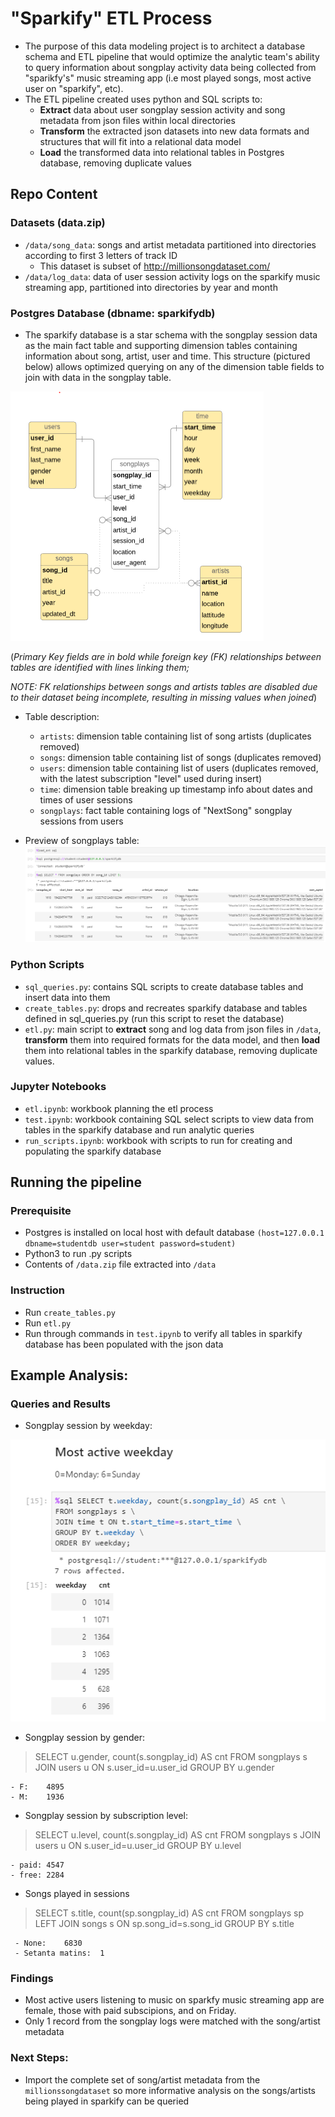 # "Sparkify" ETL Process
 - The purpose of this data modeling project is to architect a database schema and ETL pipeline that would optimize the analytic team's ability to query information about songplay activity data being collected from "sparikfy's" music streaming app (i.e most played songs, most active user on "sparkify", etc).
 - The ETL pipeline created uses python and SQL scripts to:
   - __Extract__ data about user songplay session activity and song metadata from json files within local directories
   - __Transform__ the extracted json datasets into new data formats and structures that will fit into a relational data model
   - __Load__ the transformed data into relational tables in Postgres database, removing duplicate values
 
## Repo Content
### Datasets (data.zip)
 - `/data/song_data`: songs and artist metadata partitioned into directories according to first 3 letters of track ID 
   - This dataset is subset of http://millionsongdataset.com/
 - `/data/log_data`: data of user session activity logs on the sparkify music streaming app, partitioned into directories by year and month
 
### Postgres Database (dbname: sparkifydb) 
  - The sparkify database is a star schema with the songplay session data as the main fact table and supporting dimension tables containing information about song, artist, user and time. This structure (pictured below) allows optimized querying on any of the dimension table fields to join with data in the songplay table. 
  
 ![star schema](https://github.com/rphila/Data-Engineering/blob/master/data_modeling/img/star_schema.png)
  
  (_Primary Key fields are in bold while foreign key (FK) relationships between tables are identified with lines linking them;_
  
  _NOTE: FK relationships between songs and artists tables are disabled due to their dataset being incomplete, resulting in missing values when joined_)
  
  - Table description:
    - `artists`: dimension table containing list of song artists (duplicates removed)
    - `songs`: dimension table containing list of songs (duplicates removed)
    - `users`: dimension table containing list of users (duplicates removed, with the latest subscription "level" used during insert)
    - `time`: dimension table breaking up timestamp info about dates and times of user sessions
    - `songplays`: fact table containing logs of "NextSong" songplay sessions from users
    
  - Preview of songplays table:
   ![songplays](https://github.com/rphila/Data-Engineering/blob/master/data_modeling/img/songplays.PNG)
      
### Python Scripts
- `sql_queries.py`: contains SQL scripts to create database tables and insert data into them
- `create_tables.py`: drops and recreates sparkify database and tables defined in sql_queries.py (run this script to reset the database)
- `etl.py`: main script to __extract__ song and log data from json files in `/data`, __transform__ them into required formats for the data model, and then __load__ them into relational tables in the sparkify database, removing duplicate values.

### Jupyter Notebooks
- `etl.ipynb`: workbook planning the etl process
- `test.ipynb`: workbook containing SQL select scripts to view data from tables in the sparkify database and run analytic queries
- `run_scripts.ipynb`: workbook with scripts to run for creating and populating the sparkify database

## Running the pipeline
### Prerequisite
 - Postgres is installed on local host with default database `(host=127.0.0.1 dbname=studentdb user=student password=student)`
 - Python3 to run .py scripts
 - Contents of `/data.zip` file extracted into `/data`

### Instruction
 - Run `create_tables.py`
 - Run `etl.py`
 - Run through commands in `test.ipynb` to verify all tables in sparkify database has been populated with the json data
 
## Example Analysis:
### Queries and Results
- Songplay session by weekday:

 ![query1](https://github.com/rphila/Data-Engineering/blob/master/data_modeling/img/query1.PNG)
  
- Songplay session by gender:
> SELECT u.gender, count(s.songplay_id) AS cnt FROM songplays s JOIN users u ON s.user_id=u.user_id GROUP BY u.gender

    - F:	4895
    - M:	1936

 - Songplay session by subscription level:
 > SELECT u.level, count(s.songplay_id) AS cnt FROM songplays s JOIN users u ON s.user_id=u.user_id GROUP BY u.level
 
    - paid:	4547
    - free:	2284
  
  - Songs played in sessions
  > SELECT s.title, count(sp.songplay_id) AS cnt FROM songplays sp LEFT JOIN songs s ON sp.song_id=s.song_id GROUP BY s.title
  
     - None:	6830
     - Setanta matins:	1
   
### Findings
 - Most active users listening to music on sparkfy music streaming app are female, those with paid subscipions, and on Friday.
 - Only 1 record from the songplay logs were matched with the song/artist metadata

### Next Steps:
 - Import the complete set of song/artist metadata from the `millionssongdataset` so more informative analysis on the songs/artists being played in sparkify can be queried
